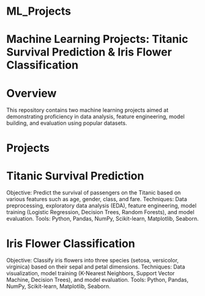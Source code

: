 # ML_Projects
# Machine Learning Projects: Titanic Survival Prediction & Iris Flower Classification

# Overview
This repository contains two machine learning projects aimed at demonstrating proficiency in data analysis, feature engineering, model building, and evaluation using popular datasets.

# Projects

# Titanic Survival Prediction
Objective: Predict the survival of passengers on the Titanic based on various features such as age, gender, class, and fare.
Techniques: Data preprocessing, exploratory data analysis (EDA), feature engineering, model training (Logistic Regression, Decision Trees, Random Forests), and model evaluation.
Tools: Python, Pandas, NumPy, Scikit-learn, Matplotlib, Seaborn.

# Iris Flower Classification
Objective: Classify iris flowers into three species (setosa, versicolor, virginica) based on their sepal and petal dimensions.
Techniques: Data visualization, model training (K-Nearest Neighbors, Support Vector Machine, Decision Trees), and model evaluation.
Tools: Python, Pandas, NumPy, Scikit-learn, Matplotlib, Seaborn.
